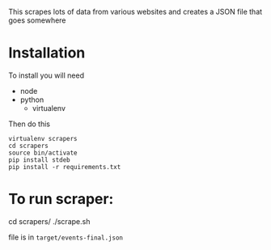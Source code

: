 This scrapes lots of data from various websites and creates a JSON file that
goes somewhere 

# Installation

To install you will need

- node
- python 
	- virtualenv
	
Then do this
	
	virtualenv scrapers
	cd scrapers
	source bin/activate
	pip install stdeb
	pip install -r requirements.txt

# To run scraper:

cd scrapers/
./scrape.sh

file is in `target/events-final.json`
